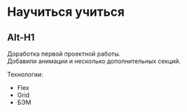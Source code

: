 # Научиться учиться
Alt-H1
------
Доработка первой проектной работы.  
Добавили анимации и несколько дополнительных секций.

Технологии:
* Flex
* Grid
* БЭМ